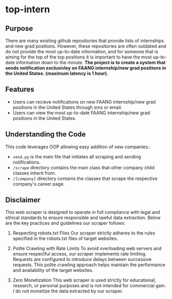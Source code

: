 # top-intern

## Purpose
There are many existing github repositories that provide lists of internships and new grad positions. However, these repositories are often outdated and do not provide the most up-to-date information, and for someone that is aiming for the top of the top positions it is important to have the most up-to-date information down to the minute.
**The project is to create a system that sends notification exclusivley on FAANG internship/new grad positions in the United States. (maximum latency is 1 hour).**

## Features
- Users can recieve notifications on new FAANG internship/new grad positions in the United States through sms or email.
- Users can view the most up-to-date FAANG internship/new grad positions in the United States.

## Understanding the Code
This code leverages OOP allowing easy addition of new companies.:

- `send.py` is the main file that initiates all scraping and sending notifications.
- `/scrape` directory contains the main class that other company child classes inherit from.
- `/[company]` directory contains the classes that scrape the respective company's career page.

## Disclaimer
This web scraper is designed to operate in full compliance with legal and ethical standards to ensure responsible and lawful data extraction. Below are the key practices and guidelines our scraper follows:

1. Respecting robots.txt Files
Our scraper strictly adheres to the rules specified in the robots.txt files of target websites. 

2. Polite Crawling with Rate Limits
To avoid overloading web servers and ensure respectful access, our scraper implements rate limiting. Requests are configured to introduce delays between successive requests. This polite crawling approach helps maintain the performance and availability of the target websites.

3. Zero Monetization
This web scraper is used strictly for educational, research, or personal purposes and is not intended for commercial gain. I do not monetize the data extracted by our scraper. 